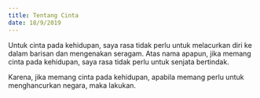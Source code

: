 ```yaml
---
title: Tentang Cinta
date: 18/9/2019
---
```

Untuk cinta pada kehidupan, saya rasa tidak perlu untuk melacurkan diri ke dalam barisan dan mengenakan seragam. Atas nama apapun, jika memang cinta pada kehidupan, saya rasa tidak perlu untuk senjata bertindak.

Karena, jika memang cinta pada kehidupan, apabila memang perlu untuk menghancurkan negara, maka lakukan.

